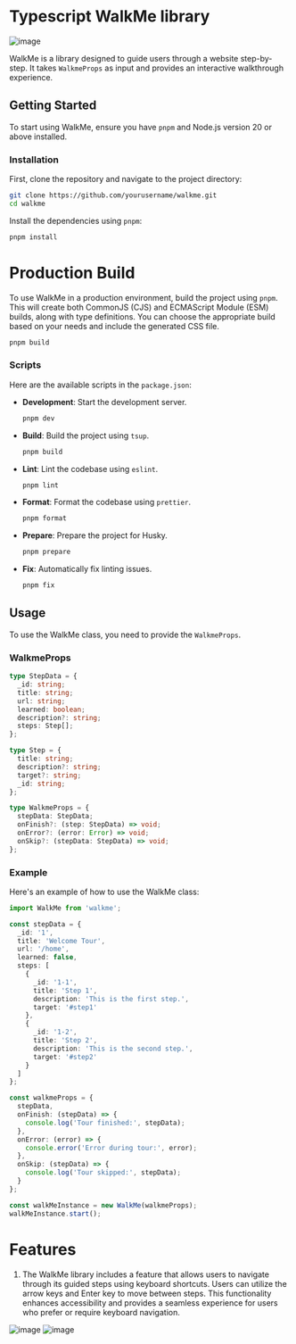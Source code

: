 # Typescript WalkMe library

![image](https://github.com/user-attachments/assets/0cf7e563-ece1-4731-a56d-fdd415bd440b)

WalkMe is a library designed to guide users through a website step-by-step. It takes `WalkmeProps` as input and provides an interactive walkthrough experience.

## Getting Started

To start using WalkMe, ensure you have `pnpm` and Node.js version 20 or above installed.

### Installation

First, clone the repository and navigate to the project directory:

```bash
git clone https://github.com/yourusername/walkme.git
cd walkme
```

Install the dependencies using `pnpm`:

```bash
pnpm install
```

# Production Build

To use WalkMe in a production environment, build the project using `pnpm`. This will create both CommonJS (CJS) and ECMAScript Module (ESM) builds, along with type definitions. You can choose the appropriate build based on your needs and include the generated CSS file.

```bash
pnpm build
```

### Scripts

Here are the available scripts in the `package.json`:

- **Development**: Start the development server.
  ```bash
  pnpm dev
  ```
- **Build**: Build the project using `tsup`.
  ```bash
  pnpm build
  ```
- **Lint**: Lint the codebase using `eslint`.
  ```bash
  pnpm lint
  ```
- **Format**: Format the codebase using `prettier`.
  ```bash
  pnpm format
  ```
- **Prepare**: Prepare the project for Husky.
  ```bash
  pnpm prepare
  ```
- **Fix**: Automatically fix linting issues.
  ```bash
  pnpm fix
  ```

## Usage

To use the WalkMe class, you need to provide the `WalkmeProps`.

### WalkmeProps

```typescript
type StepData = {
  _id: string;
  title: string;
  url: string;
  learned: boolean;
  description?: string;
  steps: Step[];
};

type Step = {
  title: string;
  description?: string;
  target?: string;
  _id: string;
};

type WalkmeProps = {
  stepData: StepData;
  onFinish?: (step: StepData) => void;
  onError?: (error: Error) => void;
  onSkip?: (stepData: StepData) => void;
};
```

### Example

Here's an example of how to use the WalkMe class:

```typescript
import WalkMe from 'walkme';

const stepData = {
  _id: '1',
  title: 'Welcome Tour',
  url: '/home',
  learned: false,
  steps: [
    {
      _id: '1-1',
      title: 'Step 1',
      description: 'This is the first step.',
      target: '#step1'
    },
    {
      _id: '1-2',
      title: 'Step 2',
      description: 'This is the second step.',
      target: '#step2'
    }
  ]
};

const walkmeProps = {
  stepData,
  onFinish: (stepData) => {
    console.log('Tour finished:', stepData);
  },
  onError: (error) => {
    console.error('Error during tour:', error);
  },
  onSkip: (stepData) => {
    console.log('Tour skipped:', stepData);
  }
};

const walkMeInstance = new WalkMe(walkmeProps);
walkMeInstance.start();
```

# Features

1. The WalkMe library includes a feature that allows users to navigate through its guided steps using keyboard shortcuts. Users can utilize the arrow keys and Enter key to move between steps. This functionality enhances accessibility and provides a seamless experience for users who prefer or require keyboard navigation.

![image](https://github.com/user-attachments/assets/0cf7e563-ece1-4731-a56d-fdd415bd440b)
![image](https://github.com/user-attachments/assets/2fb053fd-1e72-4a00-b6b5-36c22e0ff161)
